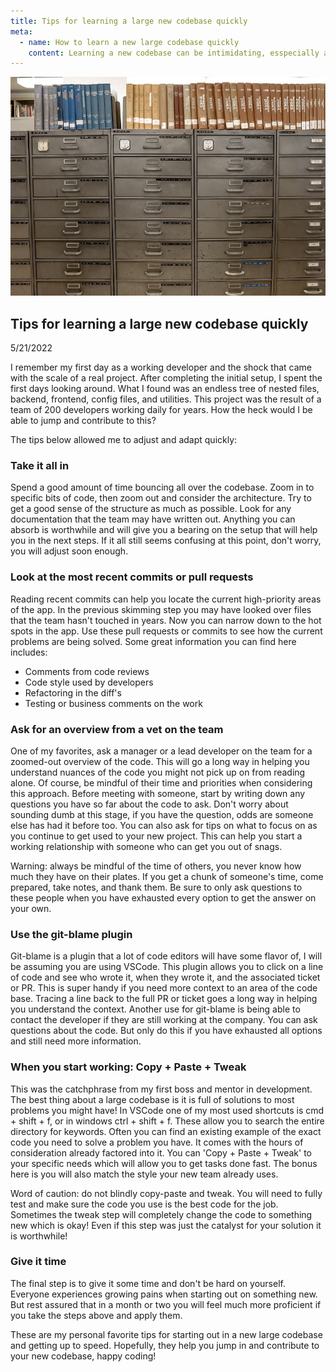 ```yaml
---
title: Tips for learning a large new codebase quickly
meta:
  - name: How to learn a new large codebase quickly
    content: Learning a new codebase can be intimidating, esspecially as a new developer. But these tips will help you tackle your new project assignment and contribute quickly
---
```


<img src="../images/files.jpg" style="object-fit: cover; object-position: 0% 0%; height: 350px; width: 100%" alt="file cabinets" />

## Tips for learning a large new codebase quickly

5/21/2022

I remember my first day as a working developer and the shock that came with the scale of a real project. After completing the initial setup, I spent the first days looking around. What I found was an endless tree of nested files, backend, frontend, config files,  and utilities. This project was the result of a team of 200 developers working daily for years. How the heck would I be able to jump and contribute to this?

The tips below allowed me to adjust and adapt quickly:

### Take it all in

Spend a good amount of time bouncing all over the codebase. Zoom in to specific bits of code, then zoom out and consider the architecture. Try to get a good sense of the structure as much as possible. Look for any documentation that the team may have written out. Anything you can absorb is worthwhile and will give you a bearing on the setup that will help you in the next steps. If it all still seems confusing at this point, don't worry, you will adjust soon enough.

### Look at the most recent commits or pull requests

Reading recent commits can help you locate the current high-priority areas of the app. In the previous skimming step you may have looked over files that the team hasn't touched in years. Now you can narrow down to the hot spots in the app. Use these pull requests or commits to see how the current problems are being solved. Some great information you can find here includes:
- Comments from code reviews
- Code style used by developers
- Refactoring in the diff's
- Testing or business comments on the work

### Ask for an overview from a vet on the team

One of my favorites, ask a manager or a lead developer on the team for a zoomed-out overview of the code.  This will go a long way in helping you understand nuances of the code you might not pick up on from reading alone. Of course, be mindful of their time and priorities when considering this approach. Before meeting with someone, start by writing down any questions you have so far about the code to ask. Don't worry about sounding dumb at this stage, if you have the question, odds are someone else has had it before too. You can also ask for tips on what to focus on as you continue to get used to your new project. This can help you start a working relationship with someone who can get you out of snags. 

Warning: always be mindful of the time of others, you never know how much they have on their plates. If you get a chunk of someone's time, come prepared, take notes, and thank them. Be sure to only ask questions to these people when you have exhausted every option to get the answer on your own.

### Use the git-blame plugin

Git-blame is a plugin that a lot of code editors will have some flavor of, I will be assuming you are using VSCode. This plugin allows you to click on a line of code and see who wrote it, when they wrote it, and the associated ticket or PR. This is super handy if you need more context to an area of the code base. Tracing a line back to the full PR or ticket goes a long way in helping you understand the context. Another use for git-blame is being able to contact the developer if they are still working at the company. You can ask questions about the code. But only do this if you have exhausted all options and still need more information.

### When you start working: Copy + Paste + Tweak

This was the catchphrase from my first boss and mentor in development. The best thing about a large codebase is it is full of solutions to most problems you might have! In VSCode one of my most used shortcuts is cmd + shift + f, or in windows ctrl + shift + f. These allow you to search the entire directory for keywords. Often you can find an existing example of the exact code you need to solve a problem you have. It comes with the hours of consideration already factored into it. You can 'Copy + Paste + Tweak' to your specific needs which will allow you to get tasks done fast. The bonus here is you will also match the style your new team already uses. 

Word of caution: do not blindly copy-paste and tweak. You will need to fully test and make sure the code you use is the best code for the job. Sometimes the tweak step will completely change the code to something new which is okay! Even if this step was just the catalyst for your solution it is worthwhile!

### Give it time

The final step is to give it some time and don't be hard on yourself. Everyone experiences growing pains when starting out on something new. But rest assured that in a month or two you will feel much more proficient if you take the steps above and apply them.

These are my personal favorite tips for starting out in a new large codebase and getting up to speed. Hopefully, they help you jump in and contribute to your new codebase, happy coding!
